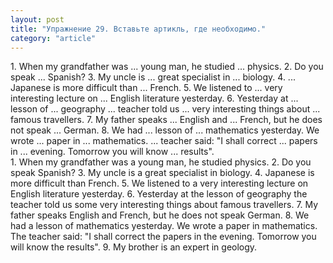 ```yaml
---
layout: post
title: "Упражнение 29. Вставьте артикль, где необходимо."
category: "article"
---
```

<section class="question">
1. When my grandfather was ... young man, he studied ... physics. 2. Do you speak ... Spanish? 3. My uncle is ... great specialist in ... biology. 4. ...
Japanese is more difficult than ... French. 5. We listened to ... very interesting lecture on ... English literature yesterday. 6. Yesterday at ... lesson of ... geography ... teacher told us ... very interesting things about ... famous travellers. 7. My father speaks ... English and ... French, but he does not speak ... German. 8. We had ... lesson of ... mathematics yesterday. We wrote ... paper in ... mathematics. ... teacher said: "I shall correct ... papers in ... evening. Tomorrow you will know ... results".
</section>

<section class="answer">
1. When my grandfather was a young man, he studied physics. 2. Do you speak Spanish? 3. My uncle is a great specialist in biology. 4. Japanese is more difficult than French. 5. We listened to a very interesting lecture on English literature yesterday. 6. Yesterday at the lesson of geography the teacher told us some very interesting things about famous travellers. 7. My father speaks English and French, but he does not speak German. 8. We had a lesson of mathematics уesterday. We wrote a paper in mathematics. The teacher said: "I shall correct the papers in the evening. Tomorrow you will know the results". 9. My brother is an expert in geology.
</section>